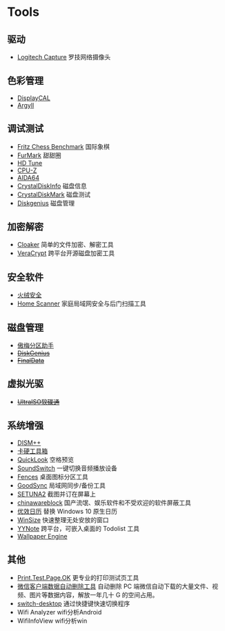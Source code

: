 # Tools

## 驱动

- [Logitech Capture](https://www.logitech.com/zh-cn/software/capture.html) 罗技网络摄像头

## 色彩管理

- [DisplayCAL](https://displaycal.net/)
- [Argyll](http://www.argyllcms.com/downloadwin.html)

## 调试测试

- [Fritz Chess Benchmark](https://www.jens-hartmann.at/Fritzmarks/) 国际象棋
- [FurMark](https://geeks3d.com/furmark/) 甜甜圈
- [HD Tune](https://www.hdtune.com/download.html)
- [CPU-Z](https://www.cpuid.com/softwares/cpu-z.html)
- [AIDA64](https://www.aida64.com/downloads)
- [CrystalDiskInfo](https://crystalmark.info/en/download/) 磁盘信息
- [CrystalDiskMark](https://crystalmark.info/en/download/) 磁盘测试
- [Diskgenius](https://www.diskgenius.cn/download.php) 磁盘管理

## 加密解密

- [Cloaker](https://github.com/spieglt/Cloaker)
简单的文件加密、解密工具
- [VeraCrypt](https://www.veracrypt.fr/en/Home.html)
跨平台开源磁盘加密工具

## 安全软件

- [火绒安全](https://www.huorong.cn/)
- [Home Scanner](https://www.bitdefender.com/solutions/home-scanner.html)
家庭局域网安全与后门扫描工具

## 磁盘管理

- [傲梅分区助手](http://www.disktool.cn/)
- ~~[DiskGenius](http://www.diskgenius.cn/)~~
- ~~[FinalData](http://finaldata.com/)~~

## 虚拟光驱

- ~~[UltraISO软碟通](https://cn.ultraiso.net/)~~

## 系统增强

- [DISM++](https://github.com/Chuyu-Team/Dism-Multi-language/releases)
- [卡硬工具箱](http://www.kbtool.cn/)
- [QuickLook](https://pooi.moe/QuickLook/)
空格预览
- [SoundSwitch](https://soundswitch.aaflalo.me/)
一键切换音频播放设备
- [Fences](https://www.stardock.com/products/fences/)
桌面图标分区工具
- [GoodSync](https://www.goodsync.com/cn)
局域网同步/备份工具
- [SETUNA2](https://github.com/tylearymf/SETUNA2)
截图并订在屏幕上
- [chinawareblock](https://github.com/sharoue/chinawareblock)
国产流氓、娱乐软件和不受欢迎的软件屏蔽工具
- [优效日历](http://www.youxiao.cn/)
替换 Windows 10 原生日历
- [WinSize](https://github.com/dmscode/WinSize)
快速整理无处安放的窗口
- [YYNote](http://www.yynote.cn/)
跨平台，可嵌入桌面的 Todolist 工具
- [Wallpaper Engine](http://store.steampowered.com/app/431960/Wallpaper_Engine/)

## 其他

- [Print.Test.Page.OK](https://www.softwareok.com/?Download=Print.Test.Page.OK)
更专业的打印测试页工具
- [微信客户端数据自动删除工具](https://github.com/blackboxo/CleanMyWechat)
自动删除 PC 端微信自动下载的大量文件、视频、图片等数据内容，解放一年几十 G 的空间占用。
- [switch-desktop](https://github.com/ahkohd/switch-desktop)
通过快捷键快速切换程序
- Wifi Analyzer
wifi分析Android
- WifiInfoView
wifi分析win
